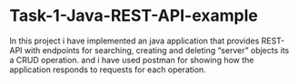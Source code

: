 # Task-1-Java-REST-API-example
In this project i have implemented an java application that provides REST-API with endpoints for searching, creating and deleting “server” objects its a CRUD operation. and i have used postman for showing how the application responds to requests for each operation.
